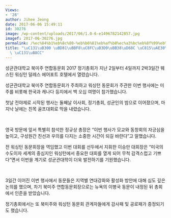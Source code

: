 ```yaml
---
Views:
- '28'
author: Jihee Jeong
date: 2017-06-06 15:49:11
id: 30276
image: /wp-content/uploads/2017/06/1.0-6-e1496782142857.jpg
imagef: 2017-06-30276.jpg
permalink: /%ec%84%b1%eb%8c%80-%eb%b6%81%eb%af%b8%ec%a3%bc%eb%8f%99%eb%ac%b8%ed%9a%8c-%ec%a0%95%ea%b8%b0%ec%b4%9d%ed%9a%8c-%ec%84%b1%eb%a3%8c/
title: "\uC131\uB300 \uBD81\uBBF8\uC8FC\uB3D9\uBB38\uD68C \uC815\uAE30\uCD1D\uD68C\
  \ \uC131\uB8CC"
---
```


성균관대학교 북미주 연합동문회 2017 정기총회가 지난 2일부터 4일까지 2박3일간 웨스틴 워싱턴 덜레스 에어포트 호텔에서 열렸습니다.

성균관대학교 북미주 연합동문회가 주최하고 워싱턴 동문회가 주관한 이번 행사에는 미주를 비롯해 한국과 캐나다 등지에서 백 오십 여명이 참가했습니다.

첫날 전야제로 시작된 행사는 둘째날 이사회, 정기총회, 성균인의 밤으로 이어졌으며, 마지낙 날에는 친목 골프대회로 막을 내렸습니다.

&nbsp;

영국 방문에 앞서 특별히 참석한 정규상 총장은 “이번 행사가 모교와 동창회의 자긍심을 높이고, 구성원간 친선과 우의를 다지는 소중한 시간이 되길 바란다”고 말했습니다.

전 워싱턴 동문회장을 역임했고 이번 대회를 선두에서 지휘한 이승만 대회장은 “미국의 수도이자 세계의 중심지인 워싱턴에서 중요한 대회를 열게 되어 무척 감격스럽고 기쁘다”면서 이번을 계기로 성균관대학이 더욱 발전하기를 기원했습니다.

&nbsp;

3일간 이어진 이번 행사에서 동문들은 지역별 연대강화와 활성화 방안에 대해 심도 깊은 논의를 했으며, 차기 북미주 연합동문회장으로는 뉴욕의 이병국 동문이 내정된 뒤 총회에서 인준을 받았습니다.

정기총회에서는 또 북미주와 워싱턴 동문회 관계자들에게 감사패 및 공로패가 증정되기도 했습니다.

&nbsp;